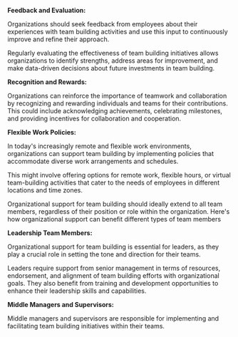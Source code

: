 **Feedback and Evaluation:** 

Organizations should seek feedback from employees about their experiences with team building activities and use this input to continuously improve and refine their approach. 

Regularly evaluating the effectiveness of team building initiatives allows organizations to identify strengths, address areas for improvement, and make data-driven decisions about future investments in team building.

**Recognition and Rewards:** 

Organizations can reinforce the importance of teamwork and collaboration by recognizing and rewarding individuals and teams for their contributions. This could include acknowledging achievements, celebrating milestones, and providing incentives for collaboration and cooperation.

**Flexible Work Policies:** 

In today's increasingly remote and flexible work environments, organizations can support team building by implementing policies that accommodate diverse work arrangements and schedules. 

This might involve offering options for remote work, flexible hours, or virtual team-building activities that cater to the needs of employees in different locations and time zones.

Organizational support for team building should ideally extend to all team members, regardless of their position or role within the organization. Here's how organizational support can benefit different types of team members

**Leadership Team Members:** 

Organizational support for team building is essential for leaders, as they play a crucial role in setting the tone and direction for their teams.

 Leaders require support from senior management in terms of resources, endorsement, and alignment of team building efforts with organizational goals. They also benefit from training and development opportunities to enhance their leadership skills and capabilities.

**Middle Managers and Supervisors:**

Middle managers and supervisors are responsible for implementing and facilitating team building initiatives within their teams. 

